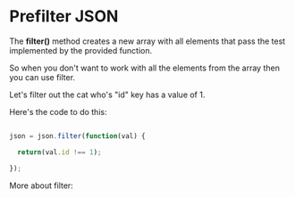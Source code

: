 # Prefilter JSON
The **filter()** method creates a new array with all elements that pass the test implemented by the provided function.

So when you don't want to work with all the elements from the array then you can use filter.

Let's filter out the cat who's "id" key has a value of 1.

Here's the code to do this:

```js

json = json.filter(function(val) {

  return(val.id !== 1);

});
```

More about filter:
